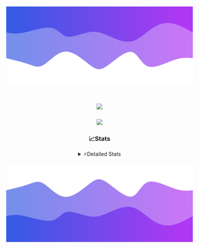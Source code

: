 ![Header](./header.png)
<div align="center">

<h1 align="center">
  <a href="https://git.io/typing-svg">
    <img src="https://readme-typing-svg.herokuapp.com/?lines=Hello,+There!+%F0%9F%91%8B;This+is+chicho.;Owner+on+Ocean;&center=true&size=25">
  </a>
</h1>
  
<p align="center">
  <img src="https://lanyard.cnrad.dev/api/852683595378196480" />
</p>

### 📈Stats
<details>
    <summary> ⚡Detailed Stats</summary>
    <br/>

<!--START_SECTION:waka-->
![Code Time](http://img.shields.io/badge/Code%20Time-680%20hrs%2041%20mins-blue)

![Profile Views](http://img.shields.io/badge/Profile%20Views-56-blue)

**🐱 My GitHub Data** 

> 📦 75.0 kB Used in GitHub's Storage 
 > 
> 🚫 Not Opted to Hire
 > 
> 📜 15 Public Repositories 
 > 
> 🔑 6 Private Repositories 
 > 
**I'm a Night 🦉** 

```text
🌞 Morning                21 commits          █░░░░░░░░░░░░░░░░░░░░░░░░   05.59 % 
🌆 Daytime                44 commits          ███░░░░░░░░░░░░░░░░░░░░░░   11.70 % 
🌃 Evening                165 commits         ███████████░░░░░░░░░░░░░░   43.88 % 
🌙 Night                  146 commits         ██████████░░░░░░░░░░░░░░░   38.83 % 
```
📅 **I'm Most Productive on Tuesday** 

```text
Monday                   23 commits          ██░░░░░░░░░░░░░░░░░░░░░░░   06.12 % 
Tuesday                  103 commits         ███████░░░░░░░░░░░░░░░░░░   27.39 % 
Wednesday                72 commits          █████░░░░░░░░░░░░░░░░░░░░   19.15 % 
Thursday                 52 commits          ███░░░░░░░░░░░░░░░░░░░░░░   13.83 % 
Friday                   41 commits          ███░░░░░░░░░░░░░░░░░░░░░░   10.90 % 
Saturday                 34 commits          ██░░░░░░░░░░░░░░░░░░░░░░░   09.04 % 
Sunday                   51 commits          ███░░░░░░░░░░░░░░░░░░░░░░   13.56 % 
```


📊 **This Week I Spent My Time On** 

```text
🕑︎ Time Zone: America/Argentina/Buenos_Aires

💬 Programming Languages: 
Python                   1 hr 56 mins        █████████████░░░░░░░░░░░░   53.79 % 
HTML                     1 hr 28 mins        ██████████░░░░░░░░░░░░░░░   41.07 % 
JavaScript               5 mins              █░░░░░░░░░░░░░░░░░░░░░░░░   02.59 % 
Go                       2 mins              ░░░░░░░░░░░░░░░░░░░░░░░░░   01.23 % 
CSS                      1 min               ░░░░░░░░░░░░░░░░░░░░░░░░░   00.80 % 

🔥 Editors: 
VS Code                  3 hrs 36 mins       █████████████████████████   100.00 % 

🐱‍💻 Projects: 
Unknown Project          3 hrs 36 mins       █████████████████████████   100.00 % 

💻 Operating System: 
Windows                  3 hrs 36 mins       █████████████████████████   100.00 % 
```

**I Mostly Code in JavaScript** 

```text
JavaScript               9 repos             ███████░░░░░░░░░░░░░░░░░░   29.03 % 
HTML                     6 repos             █████░░░░░░░░░░░░░░░░░░░░   19.35 % 
C#                       2 repos             ██░░░░░░░░░░░░░░░░░░░░░░░   06.45 % 
SCSS                     1 repo              █░░░░░░░░░░░░░░░░░░░░░░░░   03.23 % 
Batchfile                1 repo              █░░░░░░░░░░░░░░░░░░░░░░░░   03.23 % 
```




 Last Updated on 16/04/2024 21:12:38 UTC
<!--END_SECTION:waka-->
</details>

![Footer](./footer.png)
